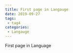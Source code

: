 ```yaml
---
title: First page in Langauge
date: 2019-09-27
tags:
 - tag4
categories: 
 - Langauge
---
```


First page in Language
